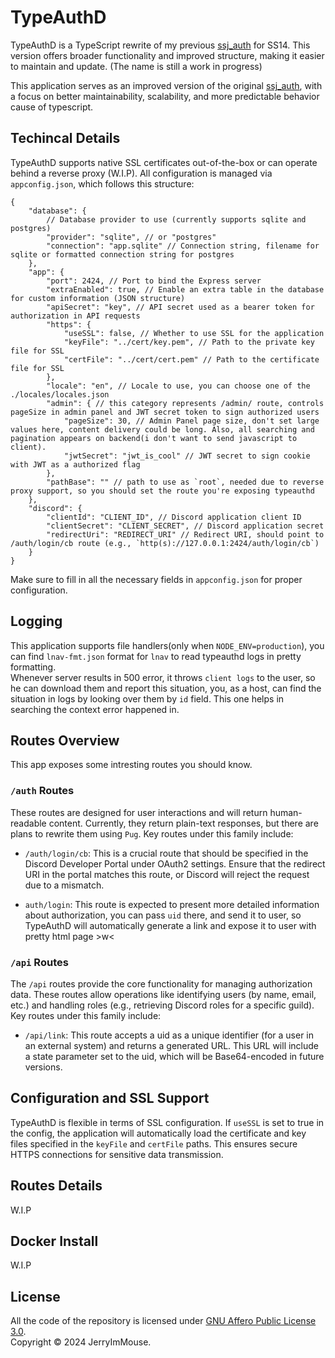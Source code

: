 # TypeAuthD
TypeAuthD is a TypeScript rewrite of my previous [ssj_auth](https://github.com/JerryImMouse/ssj_auth) for SS14. This version offers broader functionality and improved structure, making it easier to maintain and update. (The name is still a work in progress)

This application serves as an improved version of the original [ssj_auth](https://github.com/JerryImMouse/ssj_auth), with a focus on better maintainability, scalability, and more predictable behavior cause of typescript.

## Techincal Details
TypeAuthD supports native SSL certificates out-of-the-box or can operate behind a reverse proxy (W.I.P). All configuration is managed via `appconfig.json`, which follows this structure:
```jsonc
{
    "database": {
        // Database provider to use (currently supports sqlite and postgres)
        "provider": "sqlite", // or "postgres"
        "connection": "app.sqlite" // Connection string, filename for sqlite or formatted connection string for postgres
    },
    "app": {
        "port": 2424, // Port to bind the Express server
        "extraEnabled": true, // Enable an extra table in the database for custom information (JSON structure)
        "apiSecret": "key", // API secret used as a bearer token for authorization in API requests
        "https": {
            "useSSL": false, // Whether to use SSL for the application
            "keyFile": "../cert/key.pem", // Path to the private key file for SSL
            "certFile": "../cert/cert.pem" // Path to the certificate file for SSL
        },
        "locale": "en", // Locale to use, you can choose one of the ./locales/locales.json
        "admin": { // this category represents /admin/ route, controls pageSize in admin panel and JWT secret token to sign authorized users
            "pageSize": 30, // Admin Panel page size, don't set large values here, content delivery could be long. Also, all searching and pagination appears on backend(i don't want to send javascript to client).
            "jwtSecret": "jwt_is_cool" // JWT secret to sign cookie with JWT as a authorized flag
        },
        "pathBase": "" // path to use as `root`, needed due to reverse proxy support, so you should set the route you're exposing typeauthd
    },
    "discord": {
        "clientId": "CLIENT_ID", // Discord application client ID
        "clientSecret": "CLIENT_SECRET", // Discord application secret
        "redirectUri": "REDIRECT_URI" // Redirect URI, should point to /auth/login/cb route (e.g., `http(s)://127.0.0.1:2424/auth/login/cb`)
    }
}

```
Make sure to fill in all the necessary fields in `appconfig.json` for proper configuration.

## Logging
This application supports file handlers(only when `NODE_ENV=production`), you can find `lnav-fmt.json` format for `lnav` to read typeauthd logs in pretty formatting.   
Whenever server results in 500 error, it throws `client logs` to the user, so he can download them and report this situation, you, as a host, can find the situation in logs by looking over them by `id` field. This one helps in searching the context error happened in.

## Routes Overview

This app exposes some intresting routes you should know.

### `/auth` Routes
These routes are designed for user interactions and will return human-readable content. Currently, they return plain-text responses, but there are plans to rewrite them using `Pug`. Key routes under this family include:
- `/auth/login/cb`: This is a crucial route that should be specified in the Discord Developer Portal under OAuth2 settings. Ensure that the redirect URI in the portal matches this route, or Discord will reject the request due to a mismatch.  

- `auth/login`: This route is expected to present more detailed information about authorization, you can pass `uid` there, and send it to user, so TypeAuthD will automatically generate a link and expose it to user with pretty html page >w<

### `/api` Routes
The `/api` routes provide the core functionality for managing authorization data. These routes allow operations like identifying users (by name, email, etc.) and handling roles (e.g., retrieving Discord roles for a specific guild). Key routes under this family include:
- `/api/link`: This route accepts a uid as a unique identifier (for a user in an external system) and returns a generated URL. This URL will include a state parameter set to the uid, which will be Base64-encoded in future versions.

## Configuration and SSL Support
TypeAuthD is flexible in terms of SSL configuration. If `useSSL` is set to true in the config, the application will automatically load the certificate and key files specified in the `keyFile` and `certFile` paths. This ensures secure HTTPS connections for sensitive data transmission.

## Routes Details
W.I.P

## Docker Install
W.I.P

## License
All the code of the repository is licensed under [GNU Affero Public License 3.0](https://www.gnu.org/licenses/agpl-3.0.html).  
Copyright © 2024 JerryImMouse.

